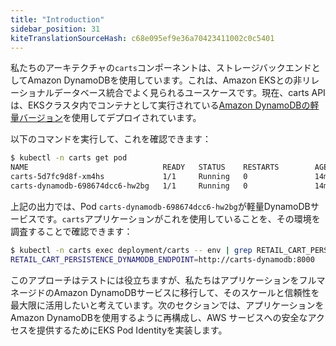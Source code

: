 ```yaml
---
title: "Introduction"
sidebar_position: 31
kiteTranslationSourceHash: c68e095ef9e36a70423411002c0c5401
---
```


私たちのアーキテクチャの`carts`コンポーネントは、ストレージバックエンドとしてAmazon DynamoDBを使用しています。これは、Amazon EKSとの非リレーショナルデータベース統合でよく見られるユースケースです。現在、carts APIは、EKSクラスタ内でコンテナとして実行されている[Amazon DynamoDBの軽量バージョン](https://docs.aws.amazon.com/amazondynamodb/latest/developerguide/DynamoDBLocal.html)を使用してデプロイされています。

以下のコマンドを実行して、これを確認できます：

```bash
$ kubectl -n carts get pod
NAME                              READY   STATUS    RESTARTS        AGE
carts-5d7fc9d8f-xm4hs             1/1     Running   0               14m
carts-dynamodb-698674dcc6-hw2bg   1/1     Running   0               14m
```

上記の出力では、Pod `carts-dynamodb-698674dcc6-hw2bg`が軽量DynamoDBサービスです。`carts`アプリケーションがこれを使用していることを、その環境を調査することで確認できます：

```bash
$ kubectl -n carts exec deployment/carts -- env | grep RETAIL_CART_PERSISTENCE_DYNAMODB_ENDPOINT
RETAIL_CART_PERSISTENCE_DYNAMODB_ENDPOINT=http://carts-dynamodb:8000
```

このアプローチはテストには役立ちますが、私たちはアプリケーションをフルマネージドのAmazon DynamoDBサービスに移行して、そのスケールと信頼性を最大限に活用したいと考えています。次のセクションでは、アプリケーションをAmazon DynamoDBを使用するように再構成し、AWS サービスへの安全なアクセスを提供するためにEKS Pod Identityを実装します。
